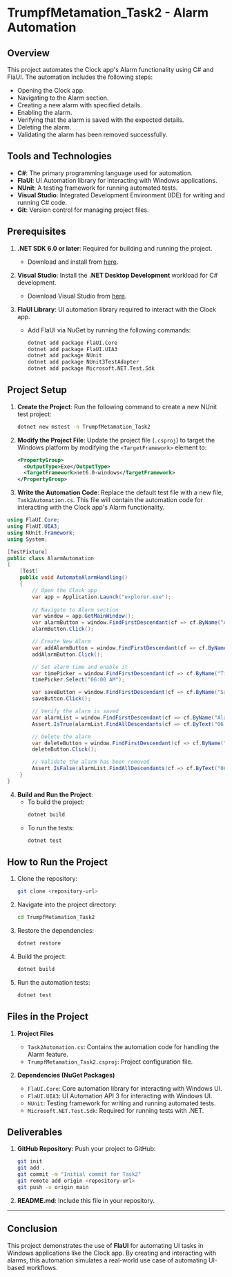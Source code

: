 
# TrumpfMetamation_Task2 - Alarm Automation

## Overview

This project automates the Clock app's Alarm functionality using C# and FlaUI. The automation includes the following steps:
- Opening the Clock app.
- Navigating to the Alarm section.
- Creating a new alarm with specified details.
- Enabling the alarm.
- Verifying that the alarm is saved with the expected details.
- Deleting the alarm.
- Validating the alarm has been removed successfully.

## Tools and Technologies

- **C#**: The primary programming language used for automation.
- **FlaUI**: UI Automation library for interacting with Windows applications.
- **NUnit**: A testing framework for running automated tests.
- **Visual Studio**: Integrated Development Environment (IDE) for writing and running C# code.
- **Git**: Version control for managing project files.

## Prerequisites

1. **.NET SDK 6.0 or later**: Required for building and running the project.
   - Download and install from [here](https://dotnet.microsoft.com/download/dotnet).
   
2. **Visual Studio**: Install the **.NET Desktop Development** workload for C# development.
   - Download Visual Studio from [here](https://visualstudio.microsoft.com/).

3. **FlaUI Library**: UI automation library required to interact with the Clock app.
   - Add FlaUI via NuGet by running the following commands:
     ```bash
     dotnet add package FlaUI.Core
     dotnet add package FlaUI.UIA3
     dotnet add package NUnit
     dotnet add package NUnit3TestAdapter
     dotnet add package Microsoft.NET.Test.Sdk
     ```

## Project Setup

1. **Create the Project**:
   Run the following command to create a new NUnit test project:
   ```bash
   dotnet new mstest -n TrumpfMetamation_Task2
   ```

2. **Modify the Project File**:
   Update the project file (`.csproj`) to target the Windows platform by modifying the `<TargetFramework>` element to:
   ```xml
   <PropertyGroup>
     <OutputType>Exe</OutputType>
     <TargetFramework>net6.0-windows</TargetFramework>
   </PropertyGroup>
   ```

3. **Write the Automation Code**:
   Replace the default test file with a new file, `Task2Automation.cs`. This file will contain the automation code for interacting with the Clock app's Alarm functionality.

```csharp
using FlaUI.Core;
using FlaUI.UIA3;
using NUnit.Framework;
using System;

[TestFixture]
public class AlarmAutomation
{
    [Test]
    public void AutomateAlarmHandling()
    {
        // Open the Clock app
        var app = Application.Launch("explorer.exe");
        
        // Navigate to Alarm section
        var window = app.GetMainWindow();
        var alarmButton = window.FindFirstDescendant(cf => cf.ByName("Alarm")).AsButton();
        alarmButton.Click();

        // Create New Alarm
        var addAlarmButton = window.FindFirstDescendant(cf => cf.ByName("Add alarm")).AsButton();
        addAlarmButton.Click();

        // Set alarm time and enable it
        var timePicker = window.FindFirstDescendant(cf => cf.ByName("Time")).AsComboBox();
        timePicker.Select("06:00 AM");

        var saveButton = window.FindFirstDescendant(cf => cf.ByName("Save")).AsButton();
        saveButton.Click();

        // Verify the alarm is saved
        var alarmList = window.FindFirstDescendant(cf => cf.ByName("Alarm List"));
        Assert.IsTrue(alarmList.FindAllDescendants(cf => cf.ByText("06:00 AM")).Count > 0, "Alarm was not saved correctly.");

        // Delete the alarm
        var deleteButton = window.FindFirstDescendant(cf => cf.ByName("Delete")).AsButton();
        deleteButton.Click();

        // Validate the alarm has been removed
        Assert.IsFalse(alarmList.FindAllDescendants(cf => cf.ByText("06:00 AM")).Count > 0, "Alarm was not deleted.");
    }
}
```

4. **Build and Run the Project**:
   - To build the project:
     ```bash
     dotnet build
     ```
   - To run the tests:
     ```bash
     dotnet test
     ```

## How to Run the Project

1. Clone the repository:
   ```bash
   git clone <repository-url>
   ```

2. Navigate into the project directory:
   ```bash
   cd TrumpfMetamation_Task2
   ```

3. Restore the dependencies:
   ```bash
   dotnet restore
   ```

4. Build the project:
   ```bash
   dotnet build
   ```

5. Run the automation tests:
   ```bash
   dotnet test
   ```

## Files in the Project

1. **Project Files**
   - `Task2Automation.cs`: Contains the automation code for handling the Alarm feature.
   - `TrumpfMetamation_Task2.csproj`: Project configuration file.

2. **Dependencies (NuGet Packages)**
   - `FlaUI.Core`: Core automation library for interacting with Windows UI.
   - `FlaUI.UIA3`: UI Automation API 3 for interacting with Windows UI.
   - `NUnit`: Testing framework for writing and running automated tests.
   - `Microsoft.NET.Test.Sdk`: Required for running tests with .NET.

## Deliverables

1. **GitHub Repository**:
   Push your project to GitHub:
   ```bash
   git init
   git add .
   git commit -m "Initial commit for Task2"
   git remote add origin <repository-url>
   git push -u origin main
   ```

2. **README.md**:
   Include this file in your repository.

---

## Conclusion

This project demonstrates the use of **FlaUI** for automating UI tasks in Windows applications like the Clock app. By creating and interacting with alarms, this automation simulates a real-world use case of automating UI-based workflows.
```

